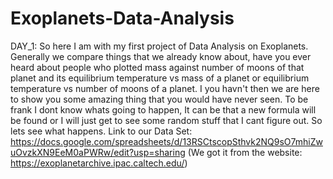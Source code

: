 # Exoplanets-Data-Analysis

DAY_1: So here I am with my first project of Data Analysis on Exoplanets. Generally we compare things that we already know about, have you ever heard about people who plotted mass against number of moons of that planet and its equilibrium temperature vs mass of a planet or equilibrium temperature vs number of moons of a planet. I you havn't then we are here to show you some amazing thing that you would have never seen. To be frank I dont know whats going to happen, It can be that a new formula will be found or I will just get to see some random stuff that I cant figure out. So lets see what happens.
Link to our Data Set: https://docs.google.com/spreadsheets/d/13RSCtscopSthvk2NQ9sO7mhiZwuOvzkXN9EeM0aPWRw/edit?usp=sharing  (We got it from the website: https://exoplanetarchive.ipac.caltech.edu/)
